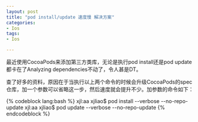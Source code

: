 ```yaml
---
layout: post
title: "pod install/update 速度慢 解决方案"
categories:
- Ios 
tags:
- Ios 

---
```


最近使用CocoaPods来添加第三方类库，无论是执行pod install还是pod update都卡在了Analyzing dependencies不动了，令人甚是DT。  
  
查了好多的资料，原因在于当执行以上两个命令的时候会升级CocoaPods的spec仓库，加一个参数可以省略这一步，然后速度就会提升不少。加参数的命令如下：

{% codeblock lang:bash %}
xjl:aa xjliao$ pod install --verbose --no-repo-update
xjl:aa xjliao$ pod update --verbose --no-repo-update
{% endcodeblock %}




